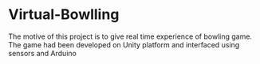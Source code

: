 # Virtual-Bowlling
The motive of this project is to give real time experience of bowling game.
The game had been developed on Unity platform and interfaced using sensors and Arduino
